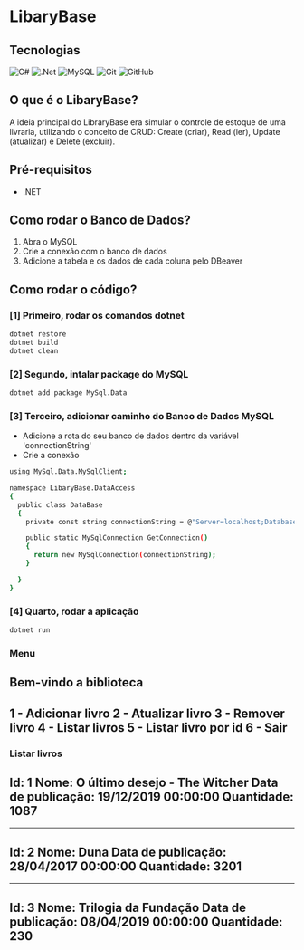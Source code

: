 # LibaryBase

## Tecnologias
![C#](https://img.shields.io/badge/c%23-%23239120.svg?style=for-the-badge&logo=csharp&logoColor=white)
![.Net](https://img.shields.io/badge/.NET-5C2D91?style=for-the-badge&logo=.net&logoColor=white)
![MySQL](https://img.shields.io/badge/mysql-4479A1.svg?style=for-the-badge&logo=mysql&logoColor=white)
![Git](https://img.shields.io/badge/git-%23F05033.svg?style=for-the-badge&logo=git&logoColor=white)
![GitHub](https://img.shields.io/badge/github-%23121011.svg?style=for-the-badge&logo=github&logoColor=white)

## O que é o LibaryBase?
A ideia principal do LibraryBase era simular o controle de estoque de uma livraria, utilizando o conceito de CRUD: Create (criar), Read (ler), Update (atualizar) e Delete (excluir).

## Pré-requisitos
- .NET

## Como rodar o Banco de Dados?

1. Abra o MySQL
2. Crie a conexão com o banco de dados
3. Adicione a tabela e os dados de cada coluna pelo DBeaver

## Como rodar o código?

### [1] Primeiro, rodar os comandos dotnet
```bash
dotnet restore
dotnet build
dotnet clean 
```

### [2] Segundo, intalar package do MySQL
```bash
dotnet add package MySql.Data
```

### [3] Terceiro, adicionar caminho do Banco de Dados MySQL
- Adicione a rota do seu banco de dados dentro da variável 'connectionString'
- Crie a conexão
```bash
using MySql.Data.MySqlClient;

namespace LibaryBase.DataAccess
{
  public class DataBase
  {
    private const string connectionString = @"Server=localhost;Database=libary;User ID=SEUUSER;Password=SUASENHA;Port=3306;";

    public static MySqlConnection GetConnection()
    {
      return new MySqlConnection(connectionString);
    }

  }
}
```

### [4] Quarto, rodar a aplicação
```bash
dotnet run
```

### Menu
Bem-vindo a biblioteca
-----------------------
1 - Adicionar livro
2 - Atualizar livro
3 - Remover livro
4 - Listar livros
5 - Listar livro por id
6 - Sair
-----------------------

### Listar livros

Id: 1
Nome: O último desejo - The Witcher
Data de publicação: 19/12/2019 00:00:00
Quantidade: 1087
-----------------------
-----------------------
Id: 2
Nome: Duna
Data de publicação: 28/04/2017 00:00:00
Quantidade: 3201
-----------------------
-----------------------
Id: 3
Nome: Trilogia da Fundação
Data de publicação: 08/04/2019 00:00:00
Quantidade: 230
-----------------------

